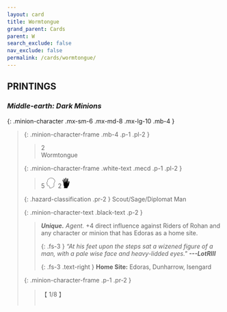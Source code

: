 ```yaml
---
layout: card
title: Wormtongue
grand_parent: Cards
parent: W
search_exclude: false
nav_exclude: false
permalink: /cards/wormtongue/
---
```


## PRINTINGS


### _Middle-earth: Dark Minions_

{: .minion-character .mx-sm-6 .mx-md-8 .mx-lg-10 .mb-4 }
> {: .minion-character-frame .mb-4 .p-1 .pl-2 }
> > <div class="hazard-mp">2</div>
> > <div class="card-name">Wormtongue</div>
>
> {: .minion-character-frame .white-text .mecd .p-1 .pl-2 }
> > 5 ![](/assets/images/mind.svg)&ensp;2![](/assets/images/di.svg)
>
> {: .hazard-classification .pr-2 }
> Scout/Sage/Diplomat Man
>
> {: .minion-character-text .black-text .p-2 }
> > _**Unique.**_ _Agent._ +4 direct influence against Riders of Rohan and any character or minion that has Edoras as a home site. 
> > 
> > {: .fs-3 } 
> > _“At his feet upon the steps sat a wizened figure of a man, with a pale wise face and heavy-lidded eyes."_ ***---&#65279;LotRIII***  
> > 
> > {: .fs-3 .text-right } 
> > **Home Site:** Edoras, Dunharrow, Isengard  
>
> {: .minion-character-frame .p-1 .pr-2 }
> > <div class="card-shield">【 1/8 】</div>
> > <div class="card-corruption-white">&nbsp;</div>
